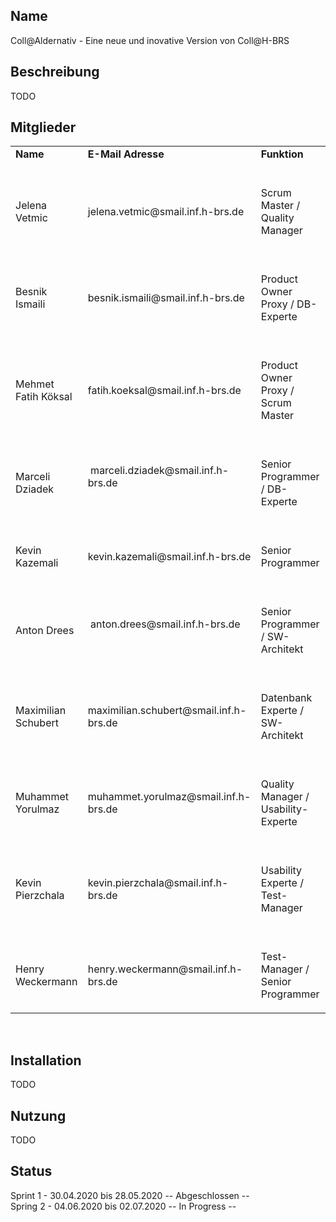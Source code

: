 <h2>Name</h2>
Coll@Aldernativ - Eine neue und inovative Version von Coll@H-BRS

<h2>Beschreibung</h2>
TODO

<h2>Mitglieder</h2>
<table>
<tbody>
<tr>
<td><b>Name</b></td>
<td><b>E-Mail Adresse</b></td>
<td><b>Funktion</b></td>
</tr>
<tr>
<td>&nbsp;
<p><span style="font-weight: 400;">Jelena Vetmic</span></p>
</td>
<td>&nbsp;
<p><span style="font-weight: 400;">jelena.vetmic@smail.inf.h-brs.de</span></p>
</td>
<td>&nbsp;
<p><span style="font-weight: 400;">Scrum Master / Quality Manager<br /></span></p>
</td>
</tr>
<tr>
<td>&nbsp;
<p><span style="font-weight: 400;">Besnik Ismaili</span></p>
</td>
<td>&nbsp;
<p><span style="font-weight: 400;">besnik.ismaili@smail.inf.h-brs.de</span></p>
</td>
<td>&nbsp;
<p><span style="font-weight: 400;">Product Owner Proxy / DB-Experte<br /></span></p>
</td>
</tr>
<tr>
<td>&nbsp;
<p><span style="font-weight: 400;">Mehmet Fatih K&ouml;ksal</span></p>
</td>
<td>&nbsp;
<p><span style="font-weight: 400;">fatih.koeksal@smail.inf.h-brs.de</span></p>
</td>
<td>&nbsp;
<p><span style="font-weight: 400;">Product Owner Proxy / Scrum Master<br /></span></p>
</td>
</tr>
<tr>
<td>&nbsp;
<p><span style="font-weight: 400;">Marceli Dziadek</span></p>
</td>
<td>&nbsp;<span style="font-weight: 400;">marceli.dziadek@smail.inf.h-brs.de</span></td>
<td>&nbsp;
<p><span style="font-weight: 400;">Senior Programmer / DB-Experte<br /></span></p>
</td>
</tr>
<tr>
<td>&nbsp;
<p><span style="font-weight: 400;">Kevin Kazemali</span></p>
</td>
<td>&nbsp;
<p><span style="font-weight: 400;">kevin.kazemali@smail.inf.h-brs.de</span></p>
</td>
<td>&nbsp;
<p><span style="font-weight: 400;">Senior Programmer</span></p>
</td>
</tr>
<tr>
<td>&nbsp;
<p><span style="font-weight: 400;">Anton Drees</span></p>
</td>
<td>&nbsp;<span style="font-weight: 400;">anton.drees@smail.inf.h-brs.de</span></td>
<td>&nbsp;
<p><span style="font-weight: 400;">Senior Programmer / SW-Architekt<br /></span></p>
</td>
</tr>
<tr>
<td>&nbsp;
<p><span style="font-weight: 400;">Maximilian Schubert</span></p>
</td>
<td>&nbsp;
<p><span style="font-weight: 400;">maximilian.schubert@smail.inf.h-brs.de</span></p>
</td>
<td>&nbsp;
<p><span style="font-weight: 400;">Datenbank Experte / SW-Architekt<br /></span></p>
</td>
</tr>
<tr>
<td>&nbsp;
<p><span style="font-weight: 400;">Muhammet Yorulmaz</span></p>
</td>
<td>&nbsp;
<p><span style="font-weight: 400;">muhammet.yorulmaz@smail.inf.h-brs.de</span></p>
</td>
<td>&nbsp;
<p><span style="font-weight: 400;">Quality Manager / Usability-Experte<br /></span></p>
</td>
</tr>
<tr>
<td>&nbsp;
<p><span style="font-weight: 400;">Kevin Pierzchala</span></p>
</td>
<td>&nbsp;
<p><span style="font-weight: 400;">kevin.pierzchala@smail.inf.h-brs.de</span></p>
</td>
<td>&nbsp;
<p><span style="font-weight: 400;">Usability Experte / Test-Manager<br /></span></p>
</td>
</tr>
<tr>
<td>&nbsp;
<p><span style="font-weight: 400;">Henry Weckermann</span></p>
</td>
<td>&nbsp;
<p><span style="font-weight: 400;">henry.weckermann@smail.inf.h-brs.de</span></p>
</td>
<td>&nbsp;
<p><span style="font-weight: 400;">Test-Manager / Senior Programmer<br /></span></p>
</td>
</tr>
</tbody>
</table>
<p>&nbsp;</p>


<h2>Installation</h2>
TODO

<h2>Nutzung</h2>
TODO

<h2>Status</h2>
Sprint 1 - 30.04.2020 bis 28.05.2020 -- Abgeschlossen -- <br>
Spring 2 - 04.06.2020 bis 02.07.2020 -- In Progress --   